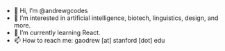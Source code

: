- 👋 Hi, I’m @andrewgcodes
- 👀 I’m interested in artificial intelligence, biotech, linguistics, design, and more.
- 🌱 I’m currently learning React.
- 📫 How to reach me: gaodrew [at] stanford [dot] edu

<!---
andrewgcodes/andrewgcodes is a ✨ special ✨ repository because its `README.md` (this file) appears on your GitHub profile.
You can click the Preview link to take a look at your changes.
--->
